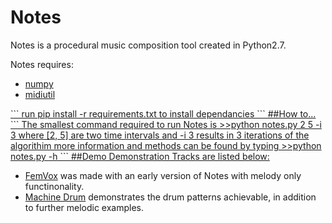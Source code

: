 # Notes
Notes is a procedural music composition tool created in Python2.7. 

Notes requires:
<ul>
<li><a href="http://www.numpy.org/">numpy</a>
<li><a href="https://code.google.com/p/midiutil/">midiutil </a><a href="http://www.emergentmusics.org/midiutil"(alternate link)</a>
</ul>
```
run
pip install -r requirements.txt
to install dependancies
```
##How to...
```
The smallest command required to run Notes is
>>python notes.py 2 5 -i 3
where [2, 5] are two time intervals and -i 3 results in 3 iterations of the algorithim
more information and methods can be found by typing
>>python notes.py -h
```
##Demo
Demonstration Tracks are listed below:
<ul>
<li><a href="https://soundcloud.com/b38tn1k/femvox-the-realm-a-procedurally-generated-music-experiment">FemVox</a> was made with an early version of Notes with melody only functinonality.

<li><a href="https://soundcloud.com/b38tn1k/machine-drum">Machine Drum</a> demonstrates the drum patterns achievable, in addition to further melodic examples.
</ul>


